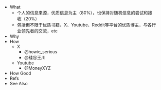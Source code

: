 - What
	- 个人的信息来源，优质信息为主（80%），也保持对随机信息的尝试和接收（20%）
	- 包括但不限于优质书籍，X、Youtube、Reddit等平台的优质博主，与各行业领先者的交流，etc
- Why
- How
	- X
		- @howie_serious
		- @硅谷王川
	- Youtube
		- @MoneyXYZ
- How Good
- Refs
- See Also